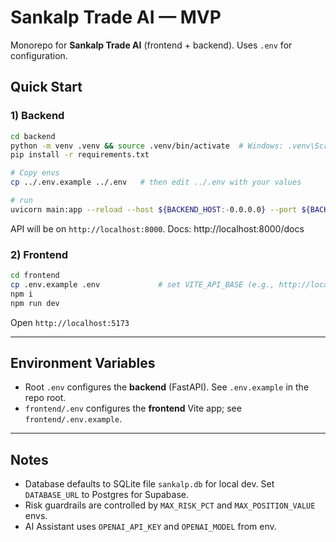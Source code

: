 # Sankalp Trade AI — MVP

Monorepo for **Sankalp Trade AI** (frontend + backend). Uses `.env` for configuration.

## Quick Start

### 1) Backend
```bash
cd backend
python -m venv .venv && source .venv/bin/activate  # Windows: .venv\Scripts\activate
pip install -r requirements.txt

# Copy envs
cp ../.env.example ../.env   # then edit ../.env with your values

# run
uvicorn main:app --reload --host ${BACKEND_HOST:-0.0.0.0} --port ${BACKEND_PORT:-8000}
```

API will be on `http://localhost:8000`. Docs: http://localhost:8000/docs

### 2) Frontend
```bash
cd frontend
cp .env.example .env             # set VITE_API_BASE (e.g., http://localhost:8000)
npm i
npm run dev
```

Open `http://localhost:5173`

---

## Environment Variables

- Root `.env` configures the **backend** (FastAPI). See `.env.example` in the repo root.
- `frontend/.env` configures the **frontend** Vite app; see `frontend/.env.example`.

---

## Notes
- Database defaults to SQLite file `sankalp.db` for local dev. Set `DATABASE_URL` to Postgres for Supabase.
- Risk guardrails are controlled by `MAX_RISK_PCT` and `MAX_POSITION_VALUE` envs.
- AI Assistant uses `OPENAI_API_KEY` and `OPENAI_MODEL` from env.
